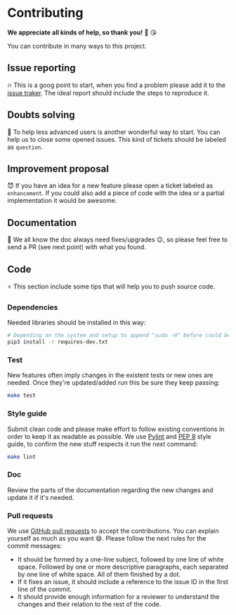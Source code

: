 # Contributing

**We appreciate all kinds of help, so thank you!** :clap: :kissing_heart:

You can contribute in many ways to this project.

## Issue reporting

:fire: This is a goog point to start, when you find a problem please add it to the [issue traker](https://github.ibm.com/IBMQuantum/qiskit-sdk-py-dev/issues). The ideal report should include the steps to reproduce it.

## Doubts solving

:two_women_holding_hands: To help less advanced users is another wonderful way to start. You can help us to close some opened issues. This kind of tickets should be labeled as `question`.

## Improvement proposal

:smiling_imp: If you have an idea for a new feature please open a ticket labeled as `enhancement`. If you could also add a piece of code with the idea or a partial implementation it would be awesome.

## Documentation

:eyes: We all know the doc always need fixes/upgrades :wink:, so please feel free to send a PR (see next point) with what you found.

## Code

:star: This section include some tips that will help you to push source code.

### Dependencies

Needed libraries should be installed in this way:

```sh
# Depending on the system and setup to append "sudo -H" before could be needed.
pip3 install -r requires-dev.txt
```

### Test

New features often imply changes in the existent tests or new ones are needed. Once they're updated/added run this be sure they keep passing:

```sh
make test
```

### Style guide

Submit clean code and please make effort to follow existing conventions in order to keep it as readable as possible. We use [Pylint](https://www.pylint.org) and [PEP 8](https://www.python.org/dev/peps/pep-0008) style guide, to confirm the new stuff respects it run the next command:

```sh
make lint
```

### Doc

Review the parts of the documentation regarding the new changes and update it if it's needed.

### Pull requests

We use [GitHub pull requests](https://help.github.com/articles/about-pull-requests) to accept the contributions. You can explain yourself as much as you want :smile:. Please follow the next rules for the commit messages:

- It should be formed by a one-line subject, followed by one line of white space. Followed by one or more descriptive paragraphs, each separated by one line of white space. All of them finished by a dot.
- If it fixes an issue, it should include a reference to the issue ID in the first line of the commit.
- It should provide enough information for a reviewer to understand the changes and their relation to the rest of the code.
